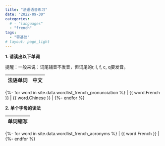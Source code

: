 ```yaml
---
title: "法语语音练习"
date: "2022-09-30"
categories: 
  # - "languages"
  - "french"
tags:
  - "零基础"
# layout: page_light
---
```



**1. 请读出以下单词**

提醒：一般来说：词尾辅音不发音，但词尾的r, l, f, c, q要发音。

| 法语单词 | 中文 |
| ------- | --- |
{%- for word in site.data.wordlist_french_pronunciation %} 
  | {{ word.French }} | {{ word.Chinese }} |
{%- endfor %}

**2. 单个字母的读法**

| 单词缩写 |
| ------- |
{%- for word in site.data.wordlist_french_acronyms %} 
  | {{ word.French }} | 
{%- endfor %}
